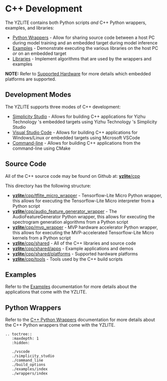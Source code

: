 # C++ Development

The YZLITE contains both Python scripts _and_ C++ Python wrappers, examples, and libraries:  

- [Python Wrappers](./wrappers/index.md) - Allow for sharing source code between a host PC during model training and an embedded target during model inference
- [Examples](./examples/index.md) - Demonstrate executing the various libraries on the host PC _or_ on an embedded target
- [Libraries](../../cpp/shared) - Implement algorithms that are used by the wrappers and examples

__NOTE:__ Refer to [Supported Hardware](../other/supported_hardware.md) for more details which embedded platforms are supported.

## Development Modes

The YZLITE supports three modes of C++ development:  

- [Simplicity Studio](./simplicity_studio.md) - Allows for building C++ applications for Yizhu Technology 's embedded targets using Yizhu Technology 's Simplicity Studio
- [Visual Studio Code](./vscode.md) - Allows for building C++ applications for Windows/Linux _or_ embedded targets using Microsoft VSCode
- [Command-line](./command_line.md) - Allows for building C++ applications from the command-line using CMake

## Source Code

All of the C++ source code may be found on Github at: [__yzlite__/cpp](../../cpp)

This directory has the following structure:

- [__yzlite__/cpp/tflite_micro_wrapper](../../cpp/tflite_micro_wrapper) - Tensorflow-Lite Micro Python wrapper, this allows for executing the Tensorflow-Lite Micro interpreter from a Python script
- [__yzlite__/cpp/audio_feature_generator_wrapper](../../cpp/audio_feature_generator_wrapper) - The AudioFeatureGenerator Python wrapper, this allows for executing the spectrogram generation algorithms from a Python script
- [__yzlite__/cpp/mvp_wrapper](../../cpp/mvp_wrapper) - MVP hardware accelerator Python wrapper, this allows for executing the MVP-accelerated Tensorflow-Lite Micro kernels from a Python script
- [__yzlite__/cpp/shared](../../cpp/shared) - All of the C++ libraries and source code
- [__yzlite__/cpp/shared/apps](../../cpp/shared/apps) - Example applications and demos
- [__yzlite__/cpp/shared/platforms](../../cpp/shared/platforms) - Supported hardware platforms
- [__yzlite__/cpp/tools](../../cpp/tools) - Tools used by the C++ build scripts

## Examples

Refer to the [Examples](./examples/index.md) documentation for more details about the applications that come with the YZLITE.

## Python Wrappers

Refer to the [C++ Python Wrappers](./wrappers/index.md) documentation for more details about the C++ Python wrappers that come with the YZLITE.

```{eval-rst}
.. toctree::
   :maxdepth: 1
   :hidden:

   ./vscode
   ./simplicity_studio
   ./command_line
   ./build_options
   ./examples/index
   ./wrappers/index
```
